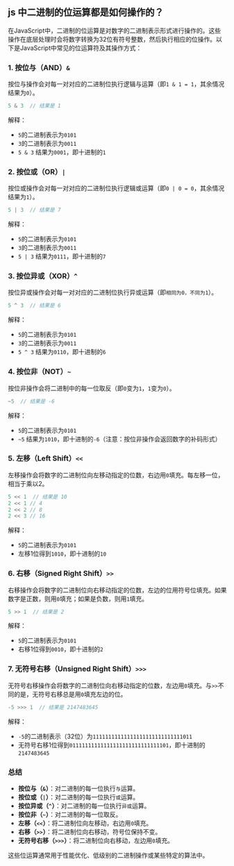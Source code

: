 ## js 中二进制的位运算都是如何操作的？

在JavaScript中，二进制的位运算是对数字的二进制表示形式进行操作的。这些操作在底层处理时会将数字转换为32位有符号整数，然后执行相应的位操作。以下是JavaScript中常见的位运算符及其操作方式：

### 1. **按位与（AND）`&`**
按位与操作会对每一对对应的二进制位执行逻辑与运算（即`1 & 1 = 1`，其余情况结果为`0`）。

```javascript
5 & 3  // 结果是 1
```

解释：
- `5`的二进制表示为`0101`
- `3`的二进制表示为`0011`
- `5 & 3` 结果为`0001`，即十进制的`1`

### 2. **按位或（OR）`|`**
按位或操作会对每一对对应的二进制位执行逻辑或运算（即`0 | 0 = 0`，其余情况结果为`1`）。

```javascript
5 | 3  // 结果是 7
```

解释：
- `5`的二进制表示为`0101`
- `3`的二进制表示为`0011`
- `5 | 3` 结果为`0111`，即十进制的`7`

### 3. **按位异或（XOR）`^`**
按位异或操作会对每一对对应的二进制位执行异或运算（即`相同为0，不同为1`）。

```javascript
5 ^ 3  // 结果是 6
```

解释：
- `5`的二进制表示为`0101`
- `3`的二进制表示为`0011`
- `5 ^ 3` 结果为`0110`，即十进制的`6`

### 4. **按位非（NOT）`~`**
按位非操作会将二进制中的每一位取反（即`0`变为`1`，`1`变为`0`）。

```javascript
~5  // 结果是 -6
```

解释：
- `5`的二进制表示为`0101`
- `~5` 结果为`1010`，即十进制的`-6`（注意：按位非操作会返回数字的补码形式）

### 5. **左移（Left Shift）`<<`**
左移操作会将数字的二进制位向左移动指定的位数，右边用`0`填充。每左移一位，相当于乘以2。

```javascript
5 << 1  // 结果是 10
2 << 1 // 4
2 << 2 // 8
2 << 3 // 16
```

解释：
- `5`的二进制表示为`0101`
- 左移1位得到`1010`，即十进制的`10`

### 6. **右移（Signed Right Shift）`>>`**
右移操作会将数字的二进制位向右移动指定的位数，左边的位用符号位填充。如果数字是正数，则用`0`填充；如果是负数，则用`1`填充。

```javascript
5 >> 1  // 结果是 2
```

解释：
- `5`的二进制表示为`0101`
- 右移1位得到`0010`，即十进制的`2`

### 7. **无符号右移（Unsigned Right Shift）`>>>`**
无符号右移操作会将数字的二进制位向右移动指定的位数，左边用`0`填充。与`>>`不同的是，无符号右移总是用`0`填充左边的位。

```javascript
-5 >>> 1  // 结果是 2147483645
```

解释：
- `-5`的二进制表示（32位）为`11111111111111111111111111111011`
- 无符号右移1位得到`01111111111111111111111111111101`，即十进制的`2147483645`

### 总结

- **按位与（`&`）**：对二进制的每一位执行`与`运算。
- **按位或（`|`）**：对二进制的每一位执行`或`运算。
- **按位异或（`^`）**：对二进制的每一位执行`异或`运算。
- **按位非（`~`）**：对二进制的每一位取反。
- **左移（`<<`）**：将二进制位向左移动，右边用`0`填充。
- **右移（`>>`）**：将二进制位向右移动，符号位保持不变。
- **无符号右移（`>>>`）**：将二进制位向右移动，左边用`0`填充。

这些位运算通常用于性能优化、低级别的二进制操作或某些特定的算法中。
